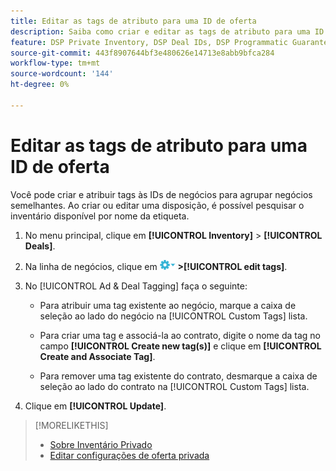 ```yaml
---
title: Editar as tags de atributo para uma ID de oferta
description: Saiba como criar e editar as tags de atributo para uma ID de negócios.
feature: DSP Private Inventory, DSP Deal IDs, DSP Programmatic Guaranteed Deals
source-git-commit: 443f8907644bf3e480626e14713e8abb9bfca284
workflow-type: tm+mt
source-wordcount: '144'
ht-degree: 0%

---
```


# Editar as tags de atributo para uma ID de oferta

Você pode criar e atribuir tags às IDs de negócios para agrupar negócios semelhantes. Ao criar ou editar uma disposição, é possível pesquisar o inventário disponível por nome da etiqueta.

1. No menu principal, clique em **[!UICONTROL Inventory]** > **[!UICONTROL Deals]**.

1. Na linha de negócios, clique em ![Menu Opções](/help/dsp/assets/options-menu.png) **>[!UICONTROL edit tags]**.

1. No [!UICONTROL Ad & Deal Tagging] faça o seguinte:

   * Para atribuir uma tag existente ao negócio, marque a caixa de seleção ao lado do negócio na [!UICONTROL Custom Tags] lista.

   * Para criar uma tag e associá-la ao contrato, digite o nome da tag no campo **[!UICONTROL Create new tag(s)]** e clique em **[!UICONTROL Create and Associate Tag]**.

   * Para remover uma tag existente do contrato, desmarque a caixa de seleção ao lado do contrato na [!UICONTROL Custom Tags] lista.

1. Clique em **[!UICONTROL Update]**.

>[!MORELIKETHIS]
>
>* [Sobre Inventário Privado](private-inventory-about.md)
>* [Editar configurações de oferta privada](/help/dsp/inventory/deal-id-edit.md)

